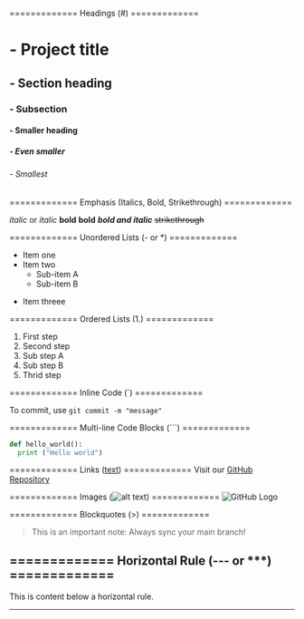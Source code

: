 ============= Headings (#) =============
# - Project title
## - Section heading
### - Subsection
#### - Smaller heading
##### - Even smaller
###### - Smallest

============= Emphasis (Italics, Bold, Strikethrough) =============

*italic* or _italic_
**bold** __bold__
***bold and italic***
~~strikethrough~~

============= Unordered Lists (- or *) =============
- Item one
- Item two
  - Sub-item A
  - Sub-item B
* Item threee

============= Ordered Lists (1.) =============
1. First step
2. Second step
  1. Sub step A
  2. Sub step B
3. Thrid step

============= Inline Code (`) =============

To commit, use `git commit -m "message"`

============= Multi-line Code Blocks (```) =============
```python
def hello_world():
  print ("Hello world")
```
============= Links ([text](URL)) =============
Visit our [GitHub Repository](https://github.com/your-username/your-repo)

============= Images (![alt text](URL)) =============
![GitHub Logo](https://raw.githubusercontent.com/logos/github-logo.png)

============= Blockquotes (>) =============
> This is an important note: Always sync your main branch!

============= Horizontal Rule (--- or ***) =============
---
This is content below a horizontal rule.
***

